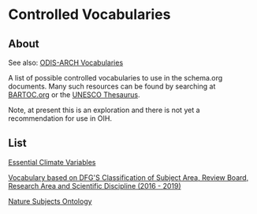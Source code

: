 # Controlled Vocabularies

## About

See also:  [ODIS-ARCH Vocabularies](../../docs/vocabularies.md)

A list of possible controlled vocabularies to use in the schema.org documents.
Many such resources can be found by searching at [BARTOC.org](https://bartoc.org/)
or the [UNESCO Thesaurus](http://vocabularies.unesco.org/browser/thesaurus/en/).

Note, at present this is an exploration and there is not yet a recommendation
for use in OIH.  

## List

[Essential Climate Variables](https://public.wmo.int/en/programmes/global-climate-observing-system/essential-climate-variables)

[Vocabulary based on DFG'S Classification of Subject Area, Review Board, Research Area and Scientific Discipline (2016 - 2019)](https://figshare.com/articles/dataset/Vocabulary_of_Scientific_Disciplines/3406594/2)

[Nature Subjects Ontology](http://registry.it.csiro.au/def/keyword/nature/subjects)
